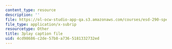 ```yaml
---
content_type: resource
description: ''
file: https://ol-ocw-studio-app-qa.s3.amazonaws.com/courses/esd-290-special-topics-in-supply-chain-management-spring-2005/4cd98686c2de57b8a7365181332732ed_H7vyIn6WtOk.vtt
file_type: application/x-subrip
resourcetype: Other
title: 3play caption file
uid: 4cd98686-c2de-57b8-a736-5181332732ed
---
```

